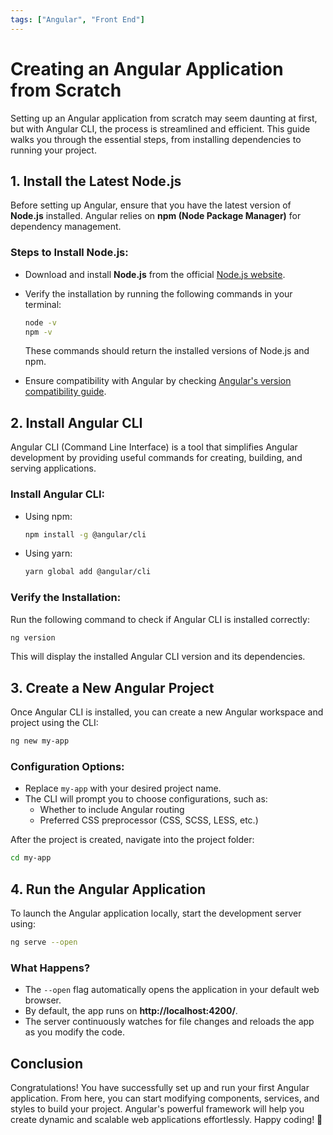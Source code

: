 ```yaml
---
tags: ["Angular", "Front End"]
---
```


# **Creating an Angular Application from Scratch**  

Setting up an Angular application from scratch may seem daunting at first, but with Angular CLI, the process is streamlined and efficient. This guide walks you through the essential steps, from installing dependencies to running your project.

## **1. Install the Latest Node.js**  

Before setting up Angular, ensure that you have the latest version of **Node.js** installed. Angular relies on **npm (Node Package Manager)** for dependency management.  

### **Steps to Install Node.js:**

- Download and install **Node.js** from the official [Node.js website](https://nodejs.org/).  
- Verify the installation by running the following commands in your terminal:

    ```sh
    node -v
    npm -v
    ```

    These commands should return the installed versions of Node.js and npm.  

- Ensure compatibility with Angular by checking [Angular's version compatibility guide](https://angular.dev/reference/versions).  

## **2. Install Angular CLI**  

Angular CLI (Command Line Interface) is a tool that simplifies Angular development by providing useful commands for creating, building, and serving applications.  

### **Install Angular CLI:**

- Using npm:  
    ```sh
    npm install -g @angular/cli
    ```

- Using yarn:  
    ```sh
    yarn global add @angular/cli
    ```

### **Verify the Installation:**

Run the following command to check if Angular CLI is installed correctly:  

```sh
ng version
```

This will display the installed Angular CLI version and its dependencies.  

## **3. Create a New Angular Project**  

Once Angular CLI is installed, you can create a new Angular workspace and project using the CLI:  

```sh
ng new my-app
```

### **Configuration Options:**
- Replace `my-app` with your desired project name.
- The CLI will prompt you to choose configurations, such as:
  - Whether to include Angular routing
  - Preferred CSS preprocessor (CSS, SCSS, LESS, etc.)

After the project is created, navigate into the project folder:  

```sh
cd my-app
```

## **4. Run the Angular Application**  

To launch the Angular application locally, start the development server using:  

```sh
ng serve --open
```

### **What Happens?**
- The `--open` flag automatically opens the application in your default web browser.
- By default, the app runs on **http://localhost:4200/**.
- The server continuously watches for file changes and reloads the app as you modify the code.

## **Conclusion**  

Congratulations! You have successfully set up and run your first Angular application. From here, you can start modifying components, services, and styles to build your project. Angular's powerful framework will help you create dynamic and scalable web applications effortlessly. Happy coding! 🚀

